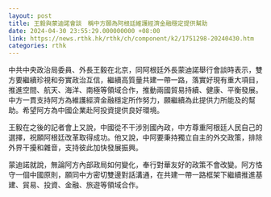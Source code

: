 ```yaml
---
layout: post
title: 王毅與蒙迪諾會談　稱中方願為阿根廷維護經濟金融穩定提供幫助
date: 2024-04-30 23:55:29.000000000 +08:00
link: https://news.rthk.hk/rthk/ch/component/k2/1751298-20240430.htm
categories: rthk
---
```


中共中央政治局委員、外長王毅在北京，同阿根廷外長蒙迪諾舉行會談時表示，雙方要繼續珍視和夯實政治互信，繼續高質量共建一帶一路，落實好現有重大項目，推進空間、航天、海洋、南極等領域合作，推動兩國貿易持續、健康、平衡發展。中方一貫支持阿方為維護經濟金融穩定所作努力，願繼續為此提供力所能及的幫助。希望阿方為中國企業赴阿投資提供良好環境。

王毅在之後的記者會上又說，中國從不干涉別國內政，中方尊重阿根廷人民自己的選擇，祝願阿根廷改革取得成功。他又說，中阿要秉持獨立自主的外交政策，排除外界干擾和雜音，支持彼此加快發展振興。

蒙迪諾就說，無論阿方內部政局如何變化，奉行對華友好的政策不會改變。阿方恪守一個中國原則，願同中方密切雙邊對話溝通，在共建一帶一路框架下繼續推進基建、貿易、投資、金融、旅遊等領域合作。
